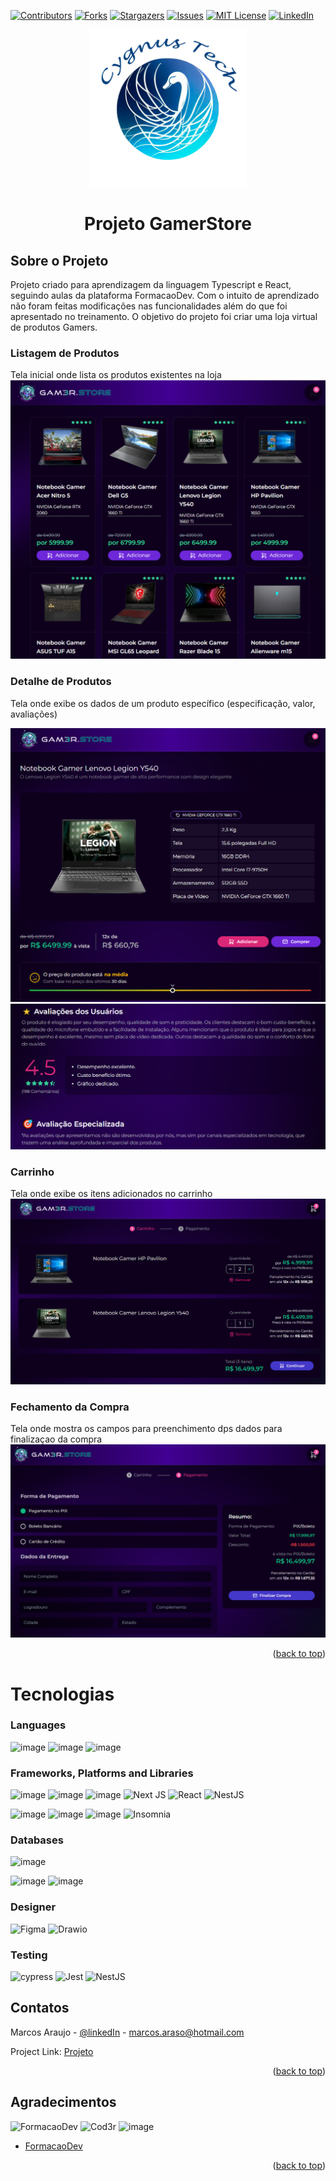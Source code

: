 <div id="top"></div>

[![Contributors][contributors-shield]][contributors-url]
[![Forks][forks-shield]][forks-url]
[![Stargazers][stars-shield]][stars-url]
[![Issues][issues-shield]][issues-url]
[![MIT License][license-shield]][license-url]
[![LinkedIn][linkedin-shield]][linkedin-url]


  <p align="center">
  <img src="images/logoCygnusTech.png" width="50%" \>
  </p>

<h1 align="center">Projeto GamerStore</h3>

<!-- ABOUT THE PROJECT -->

## Sobre o Projeto

Projeto criado para aprendizagem da linguagem Typescript e React, seguindo aulas da plataforma FormacaoDev.
Com o intuito de aprendizado não foram feitas modificações nas funcionalidades além do que foi apresentado no treinamento.
O objetivo do projeto foi criar uma loja virtual de produtos Gamers.


### Listagem de Produtos
Tela inicial onde lista os produtos existentes na loja
![Lista](images/Demo/01-ListaProdutos.PNG)

### Detalhe de Produtos
Tela onde exibe os dados de um produto específico (especificação, valor, avaliações)

  ![detalhe](images/Demo/02-DetalheProduto.PNG)
  ![Avaliacao](images/Demo/03-Avaliacoes.PNG)

### Carrinho
Tela onde exibe os itens adicionados no carrinho
![carrinho](images/Demo/04-Carrinho.PNG)

### Fechamento da Compra
Tela onde mostra os campos para preenchimento dps dados para finalizaçao da compra
![fechamento](images/Demo/05-FinalizacaoCompra.PNG)
<br/>
<p align="right">(<a href="#top">back to top</a>)</p>

# Tecnologias


### Languages
![image](https://img.shields.io/badge/HTML5-E34F26?style=for-the-badge&logo=html5&logoColor=white)
![image](https://img.shields.io/badge/JavaScript-323330?style=for-the-badge&logo=javascript&logoColor=white)
![image](https://img.shields.io/badge/TypeScript-007ACC?style=for-the-badge&logo=typescript&logoColor=white)

### Frameworks, Platforms and Libraries
![image](https://img.shields.io/badge/CSS3-1572B6?style=for-the-badge&logo=css3&logoColor=white)
![image](https://img.shields.io/badge/React-20232A?style=for-the-badge&logo=react&logoColor=61DAFB)
![image](https://img.shields.io/badge/Node.js-43853D?style=for-the-badge&logo=node.js&logoColor=white)
![Next JS](https://img.shields.io/badge/Next-black?style=for-the-badge&logo=next.js&logoColor=white)
![React](https://img.shields.io/badge/react-%2361DAFB.svg?style=for-the-badge&logo=react&logoColor=white)
![NestJS](https://img.shields.io/badge/NestJS-%23E0234E.svg?style=for-the-badge&logo=nestjs&logoColor=white)



![image](https://img.shields.io/badge/Bootstrap-563D7C?style=for-the-badge&logo=bootstrap&logoColor=white)
![image](https://img.shields.io/badge/styled--components-DB7093?style=for-the-badge&logo=styled-components&logoColor=white)
![image](https://img.shields.io/badge/Material--UI-0081CB?style=for-the-badge&logo=material-ui&logoColor=white)
![Insomnia](https://img.shields.io/badge/Insomnia-black?style=for-the-badge&logo=insomnia&logoColor=5849BE)


### Databases
![image](https://img.shields.io/badge/PostgreSQL-316192?style=for-the-badge&logo=postgresql&logoColor=white)

![image](https://img.shields.io/badge/Docker-2496ED?style=for-the-badge&logo=docker&logoColor=white)
![image](https://img.shields.io/badge/Git-E34F26?style=for-the-badge&logo=git&logoColor=white)

### Designer
![Figma](https://img.shields.io/badge/figma-%23F24E1E.svg?style=for-the-badge&logo=figma&logoColor=white)
![Drawio](https://img.shields.io/badge/draw.io-%23002E3B.svg?style=for-the-badge&logo=draw.io&logoColor=white)


### Testing
![cypress](https://img.shields.io/badge/-cypress-%23E5E5E5?style=for-the-badge&logo=cypress&logoColor=058a5e)
![Jest](https://img.shields.io/badge/-jest-%23C21325?style=for-the-badge&logo=jest&logoColor=white)
![NestJS](https://img.shields.io/badge/nestjs-%23E0234E.svg?style=for-the-badge&logo=nestjs&logoColor=white)


<!-- CONTACT -->

## Contatos

Marcos Araujo - [@linkedIn](https://www.linkedin.com/in/marcosaraujosouza/) - marcos.araso@hotmail.com

Project Link: [Projeto](https://github.com/marcosaraujo-dev/CGS.GamerStore)

<p align="right">(<a href="#top">back to top</a>)</p>

<!-- ACKNOWLEDGMENTS -->

## Agradecimentos
![FormacaoDev](https://img.shields.io/badge/FormacaoDev-blue?style=for-the-badge)
![Cod3r](https://img.shields.io/badge/Cod3r-red?style=for-the-badge)
![image](https://img.shields.io/badge/dev.to-0A0A0A?style=for-the-badge&logo=dev.to&logoColor=white)



-   [FormacaoDev](https://escola.formacao.dev/)

<p align="right">(<a href="#top">back to top</a>)</p>

<!-- MARKDOWN LINKS & IMAGES -->
<!-- https://www.markdownguide.org/basic-syntax/#reference-style-links -->

[contributors-shield]: https://img.shields.io/github/contributors/marcosaraujo-dev/CGS.GamerStore.svg?style=for-the-badge
[contributors-url]: https://github.com/marcosaraujo-dev/CGS.GamerStore/graphs/contributors
[forks-shield]: https://img.shields.io/github/forks/marcosaraujo-dev/CGS.GamerStore.svg?style=for-the-badge
[forks-url]: https://github.com/marcosaraujo-dev/CGS.GamerStore/network/members
[stars-shield]: https://img.shields.io/github/stars/marcosaraujo-dev/CGS.GamerStore.svg?style=for-the-badge
[stars-url]: https://github.com/marcosaraujo-dev/CGS.GamerStore/stargazers
[issues-shield]: https://img.shields.io/github/issues/marcosaraujo-dev/CGS.GamerStore.svg?style=for-the-badge
[issues-url]: https://github.com/marcosaraujo-dev/CGS.GamerStore/issues
[license-shield]: https://img.shields.io/github/license/marcosaraujo-dev/CGS.GamerStore.svg?style=for-the-badge
[license-url]: https://github.com/marcosaraujo-dev/CGS.GamerStore/blob/master/LICENSE.txt
[linkedin-shield]: https://img.shields.io/badge/-LinkedIn-black.svg?style=for-the-badge&logo=linkedin&colorB=555
[linkedin-url]: https://www.linkedin.com/in/marcosaraujosouza/
